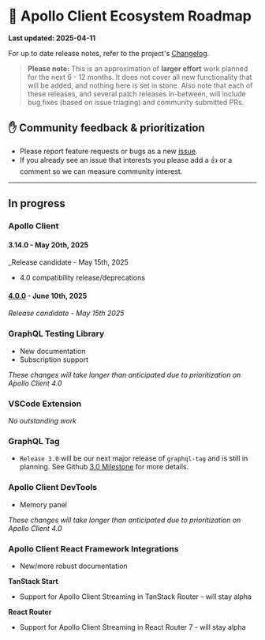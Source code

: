 # 🔮 Apollo Client Ecosystem Roadmap

**Last updated: 2025-04-11**

For up to date release notes, refer to the project's [Changelog](https://github.com/apollographql/apollo-client/blob/main/CHANGELOG.md).

> **Please note:** This is an approximation of **larger effort** work planned for the next 6 - 12 months. It does not cover all new functionality that will be added, and nothing here is set in stone. Also note that each of these releases, and several patch releases in-between, will include bug fixes (based on issue triaging) and community submitted PRs.

## ✋ Community feedback & prioritization

- Please report feature requests or bugs as a new [issue](https://github.com/apollographql/apollo-client/issues/new/choose).
- If you already see an issue that interests you please add a 👍 or a comment so we can measure community interest.

---

## In progress

### Apollo Client

#### 3.14.0 - May 20th, 2025
_Release candidate - May 15th, 2025

- 4.0 compatibility release/deprecations

#### [4.0.0](https://github.com/apollographql/apollo-client/milestone/31) - June 10th, 2025
_Release candidate - May 15th 2025_

### GraphQL Testing Library

- New documentation
- Subscription support

_These changes will take longer than anticipated due to prioritization on Apollo Client 4.0_

### VSCode Extension

_No outstanding work_

### GraphQL Tag

- `Release 3.0` will be our next major release of `graphql-tag` and is still in planning. See Github [3.0 Milestone](https://github.com/apollographql/graphql-tag/milestone/3) for more details.

### Apollo Client DevTools

- Memory panel

_These changes will take longer than anticipated due to prioritization on Apollo Client 4.0_

### Apollo Client React Framework Integrations

- New/more robust documentation

**TanStack Start**
- Support for Apollo Client Streaming in TanStack Router - will stay alpha

**React Router**
- Support for Apollo Client Streaming in React Router 7 - will stay alpha

